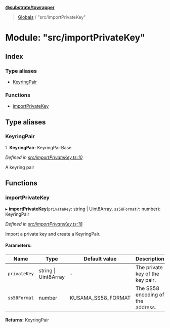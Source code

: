 **[@substrate/txwrapper](../README.md)**

> [Globals](../globals.md) / "src/importPrivateKey"

# Module: "src/importPrivateKey"

## Index

### Type aliases

* [KeyringPair](_src_importprivatekey_.md#keyringpair)

### Functions

* [importPrivateKey](_src_importprivatekey_.md#importprivatekey)

## Type aliases

### KeyringPair

Ƭ  **KeyringPair**: KeyringPairBase

*Defined in [src/importPrivateKey.ts:10](https://github.com/paritytech/txwrapper/blob/96fc986/src/importPrivateKey.ts#L10)*

A keyring pair

## Functions

### importPrivateKey

▸ **importPrivateKey**(`privateKey`: string \| Uint8Array, `ss58Format?`: number): KeyringPair

*Defined in [src/importPrivateKey.ts:18](https://github.com/paritytech/txwrapper/blob/96fc986/src/importPrivateKey.ts#L18)*

Import a private key and create a KeyringPair.

#### Parameters:

Name | Type | Default value | Description |
------ | ------ | ------ | ------ |
`privateKey` | string \| Uint8Array | - | The private key of the key pair. |
`ss58Format` | number | KUSAMA\_SS58\_FORMAT | The SS58 encoding of the address.  |

**Returns:** KeyringPair
